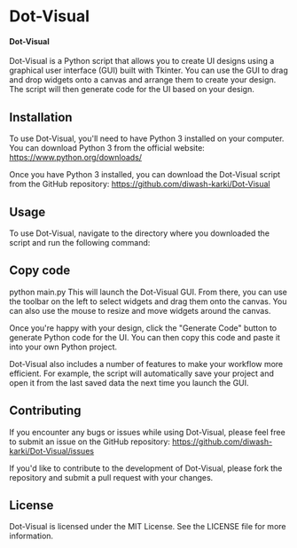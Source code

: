 # Dot-Visual

#### Dot-Visual
Dot-Visual is a Python script that allows you to create UI designs using a graphical user interface (GUI) built with Tkinter. You can use the GUI to drag and drop widgets onto a canvas and arrange them to create your design. The script will then generate code for the UI based on your design.

## Installation
To use Dot-Visual, you'll need to have Python 3 installed on your computer. You can download Python 3 from the official website: https://www.python.org/downloads/

Once you have Python 3 installed, you can download the Dot-Visual script from the GitHub repository: https://github.com/diwash-karki/Dot-Visual

## Usage
To use Dot-Visual, navigate to the directory where you downloaded the script and run the following command:

## Copy code
python main.py
This will launch the Dot-Visual GUI. From there, you can use the toolbar on the left to select widgets and drag them onto the canvas. You can also use the mouse to resize and move widgets around the canvas.

Once you're happy with your design, click the "Generate Code" button to generate Python code for the UI. You can then copy this code and paste it into your own Python project.

Dot-Visual also includes a number of features to make your workflow more efficient. For example, the script will automatically save your project and open it from the last saved data the next time you launch the GUI.

## Contributing
If you encounter any bugs or issues while using Dot-Visual, please feel free to submit an issue on the GitHub repository: https://github.com/diwash-karki/Dot-Visual/issues

If you'd like to contribute to the development of Dot-Visual, please fork the repository and submit a pull request with your changes.

## License
Dot-Visual is licensed under the MIT License. See the LICENSE file for more information.

